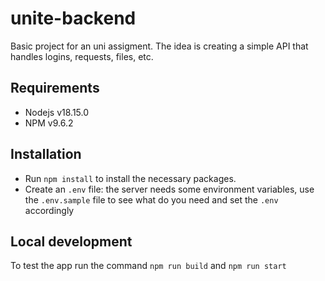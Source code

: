# unite-backend

Basic project for an uni assigment. The idea is creating a simple API that handles logins, requests, files, etc. 

## Requirements
- Nodejs v18.15.0
- NPM v9.6.2

## Installation
- Run `npm install` to install the necessary packages.
- Create an `.env` file: the server needs some environment variables, use the `.env.sample` file to see what do you need and set the `.env` accordingly

## Local development
To test the app run the command `npm run build` and `npm run start`
